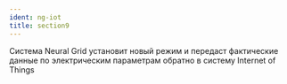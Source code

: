 ```yaml
---
ident: ng-iot
title: section9
---
```


Система <span class="ng">Neural Grid</span> установит новый режим и передаст фактические данные по электрическим параметрам обратно в систему <span class="iot">Internet of Things</span>